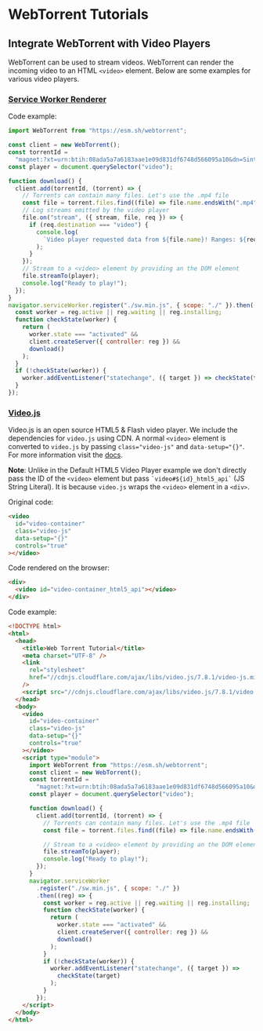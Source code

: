 # WebTorrent Tutorials

## Integrate WebTorrent with Video Players

WebTorrent can be used to stream videos. WebTorrent can render the incoming video to an HTML `<video>` element. Below are some examples for various video players.

### [Service Worker Renderer](https://github.com/webtorrent/webtorrent/blob/master/docs/api.md#clientloadworkercontroller-function-callback-controller---browser-only)

Code example:

```js
import WebTorrent from "https://esm.sh/webtorrent";

const client = new WebTorrent();
const torrentId =
  "magnet:?xt=urn:btih:08ada5a7a6183aae1e09d831df6748d566095a10&dn=Sintel&tr=udp%3A%2F%2Fexplodie.org%3A6969&tr=udp%3A%2F%2Ftracker.coppersurfer.tk%3A6969&tr=udp%3A%2F%2Ftracker.empire-js.us%3A1337&tr=udp%3A%2F%2Ftracker.leechers-paradise.org%3A6969&tr=udp%3A%2F%2Ftracker.opentrackr.org%3A1337&tr=wss%3A%2F%2Ftracker.btorrent.xyz&tr=wss%3A%2F%2Ftracker.fastcast.nz&tr=wss%3A%2F%2Ftracker.openwebtorrent.com&ws=https%3A%2F%2Fwebtorrent.io%2Ftorrents%2F&xs=https%3A%2F%2Fwebtorrent.io%2Ftorrents%2Fsintel.torrent";
const player = document.querySelector("video");

function download() {
  client.add(torrentId, (torrent) => {
    // Torrents can contain many files. Let's use the .mp4 file
    const file = torrent.files.find((file) => file.name.endsWith(".mp4"));
    // Log streams emitted by the video player
    file.on("stream", ({ stream, file, req }) => {
      if (req.destination === "video") {
        console.log(
          `Video player requested data from ${file.name}! Ranges: ${req.headers.range}`
        );
      }
    });
    // Stream to a <video> element by providing an the DOM element
    file.streamTo(player);
    console.log("Ready to play!");
  });
}
navigator.serviceWorker.register("./sw.min.js", { scope: "./" }).then((reg) => {
  const worker = reg.active || reg.waiting || reg.installing;
  function checkState(worker) {
    return (
      worker.state === "activated" &&
      client.createServer({ controller: reg }) &&
      download()
    );
  }
  if (!checkState(worker)) {
    worker.addEventListener("statechange", ({ target }) => checkState(target));
  }
});
```

### [Video.js](https://videojs.com/)

Video.js is an open source HTML5 & Flash video player. We include the dependencies for `video.js` using CDN. A normal `<video>` element is converted to `video.js` by passing `class="video-js"` and `data-setup="{}"`. For more information visit the [docs](https://docs.videojs.com/tutorial-setup.html).

**Note**: Unlike in the Default HTML5 Video Player example we don't directly pass the ID of the `<video>` element but pass `` `video#${id}_html5_api` `` (JS String Literal). It is because `video.js` wraps the `<video>` element in a `<div>`.

Original code:

```html
<video
  id="video-container"
  class="video-js"
  data-setup="{}"
  controls="true"
></video>
```

Code rendered on the browser:

```html
<div>
  <video id="video-container_html5_api"></video>
</div>
```

Code example:

```html
<!DOCTYPE html>
<html>
  <head>
    <title>Web Torrent Tutorial</title>
    <meta charset="UTF-8" />
    <link
      rel="stylesheet"
      href="//cdnjs.cloudflare.com/ajax/libs/video.js/7.8.1/video-js.min.css"
    />
    <script src="//cdnjs.cloudflare.com/ajax/libs/video.js/7.8.1/video.min.js"></script>
  </head>
  <body>
    <video
      id="video-container"
      class="video-js"
      data-setup="{}"
      controls="true"
    ></video>
    <script type="module">
      import WebTorrent from "https://esm.sh/webtorrent";
      const client = new WebTorrent();
      const torrentId =
        "magnet:?xt=urn:btih:08ada5a7a6183aae1e09d831df6748d566095a10&dn=Sintel&tr=udp%3A%2F%2Fexplodie.org%3A6969&tr=udp%3A%2F%2Ftracker.coppersurfer.tk%3A6969&tr=udp%3A%2F%2Ftracker.empire-js.us%3A1337&tr=udp%3A%2F%2Ftracker.leechers-paradise.org%3A6969&tr=udp%3A%2F%2Ftracker.opentrackr.org%3A1337&tr=wss%3A%2F%2Ftracker.btorrent.xyz&tr=wss%3A%2F%2Ftracker.fastcast.nz&tr=wss%3A%2F%2Ftracker.openwebtorrent.com&ws=https%3A%2F%2Fwebtorrent.io%2Ftorrents%2F&xs=https%3A%2F%2Fwebtorrent.io%2Ftorrents%2Fsintel.torrent";
      const player = document.querySelector("video");

      function download() {
        client.add(torrentId, (torrent) => {
          // Torrents can contain many files. Let's use the .mp4 file
          const file = torrent.files.find((file) => file.name.endsWith(".mp4"));

          // Stream to a <video> element by providing an the DOM element
          file.streamTo(player);
          console.log("Ready to play!");
        });
      }
      navigator.serviceWorker
        .register("./sw.min.js", { scope: "./" })
        .then((reg) => {
          const worker = reg.active || reg.waiting || reg.installing;
          function checkState(worker) {
            return (
              worker.state === "activated" &&
              client.createServer({ controller: reg }) &&
              download()
            );
          }
          if (!checkState(worker)) {
            worker.addEventListener("statechange", ({ target }) =>
              checkState(target)
            );
          }
        });
    </script>
  </body>
</html>
```
